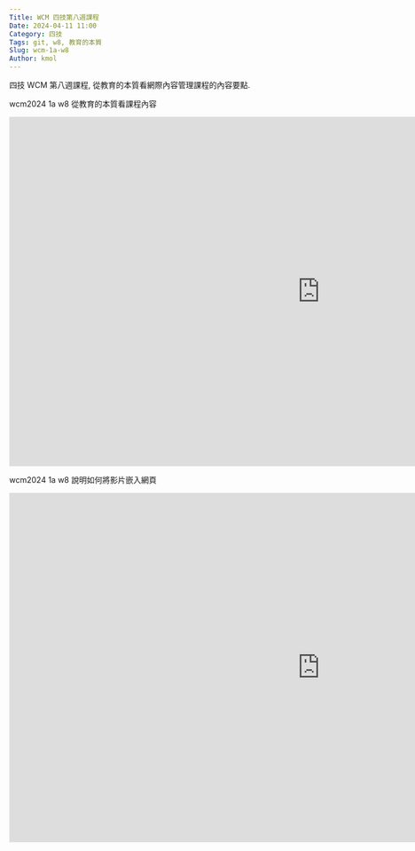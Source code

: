 ```yaml
---
Title: WCM 四技第八週課程
Date: 2024-04-11 11:00
Category: 四技
Tags: git, w8, 教育的本質
Slug: wcm-1a-w8
Author: kmol
---
```


四技 WCM 第八週課程, 從教育的本質看網際內容管理課程的內容要點.

<!-- PELICAN_END_SUMMARY -->

wcm2024 1a w8 從教育的本質看課程內容

<iframe width="1120" height="630" src="https://www.youtube.com/embed/zmKrkX8Z8UQ?si=AfZtmoTFHE_e7iKH" title="YouTube video player" frameborder="0" allow="accelerometer; autoplay; clipboard-write; encrypted-media; gyroscope; picture-in-picture; web-share" referrerpolicy="strict-origin-when-cross-origin" allowfullscreen></iframe>

wcm2024 1a w8 說明如何將影片嵌入網頁

<iframe width="1120" height="630" src="https://www.youtube.com/embed/3XDoYSvsvOA?si=cXkPvFI4dPp5ecf6" title="YouTube video player" frameborder="0" allow="accelerometer; autoplay; clipboard-write; encrypted-media; gyroscope; picture-in-picture; web-share" referrerpolicy="strict-origin-when-cross-origin" allowfullscreen></iframe>